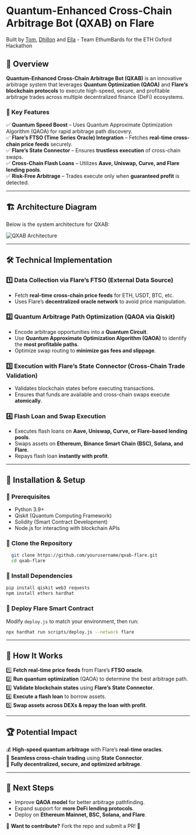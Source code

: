 # Quantum-Enhanced Cross-Chain Arbitrage Bot (QXAB) on Flare

Built by [Tom](https://www.linkedin.com/in/thomas-bale-5863542a4/), [Dhillon](https://www.linkedin.com/in/dhillon-thurairatnam/) and [Ella](github.com/cowboyella) - Team EthumBards for the ETH Oxford Hackathon

## 📌 Overview
**Quantum-Enhanced Cross-Chain Arbitrage Bot (QXAB)** is an innovative arbitrage system that leverages **Quantum Optimization (QAOA)** and **Flare’s blockchain protocols** to execute high-speed, secure, and profitable arbitrage trades across multiple decentralized finance (DeFi) ecosystems.

### **🚀 Key Features**
✅ **Quantum Speed Boost** – Uses Quantum Approximate Optimization Algorithm (QAOA) for rapid arbitrage path discovery.  
✅ **Flare’s FTSO (Time Series Oracle) Integration** – Fetches **real-time cross-chain price feeds** securely.  
✅ **Flare’s State Connector** – Ensures **trustless execution** of cross-chain swaps.  
✅ **Cross-Chain Flash Loans** – Utilizes **Aave, Uniswap, Curve, and Flare lending pools**.  
✅ **Risk-Free Arbitrage** – Trades execute only when **guaranteed profit** is detected.  

---

## 🏗️ **Architecture Diagram**

Below is the system architecture for QXAB:

![QXAB Architecture](./docs/qxab_architecture.png)

---

## 🛠️ **Technical Implementation**

### **1️⃣ Data Collection via Flare’s FTSO (External Data Source)**
- Fetch **real-time cross-chain price feeds** for ETH, USDT, BTC, etc.
- Uses Flare’s **decentralized oracle network** to avoid price manipulation.

### **2️⃣ Quantum Arbitrage Path Optimization (QAOA via Qiskit)**
- Encode arbitrage opportunities into a **Quantum Circuit**.
- Use **Quantum Approximate Optimization Algorithm (QAOA)** to identify the **most profitable paths**.
- Optimize swap routing to **minimize gas fees and slippage**.

### **3️⃣ Execution with Flare’s State Connector (Cross-Chain Trade Validation)**
- Validates blockchain states before executing transactions.
- Ensures that funds are available and cross-chain swaps execute **atomically**.

### **4️⃣ Flash Loan and Swap Execution**
- Executes flash loans on **Aave, Uniswap, Curve, or Flare-based lending pools**.
- Swaps assets on **Ethereum, Binance Smart Chain (BSC), Solana, and Flare**.
- Repays flash loan **instantly with profit**.

---

## 🔧 **Installation & Setup**

### **🔹 Prerequisites**
- Python 3.9+
- Qiskit (Quantum Computing Framework)
- Solidity (Smart Contract Development)
- Node.js for interacting with blockchain APIs

### **🔹 Clone the Repository**
```bash
  git clone https://github.com/yourusername/qxab-flare.git
  cd qxab-flare
```

### **🔹 Install Dependencies**
```bash
pip install qiskit web3 requests
npm install ethers hardhat
```

### **🔹 Deploy Flare Smart Contract**
Modify `deploy.js` to match your environment, then run:
```bash
npx hardhat run scripts/deploy.js --network flare
```

---

## 🎯 **How It Works**
1️⃣ **Fetch real-time price feeds** from Flare’s **FTSO oracle**.  
2️⃣ **Run quantum optimization** (QAOA) to determine the best arbitrage path.  
3️⃣ **Validate blockchain states** using **Flare’s State Connector**.  
4️⃣ **Execute a flash loan** to borrow assets.  
5️⃣ **Swap assets across DEXs & repay the loan with profit**.  

---

## 🏆 **Potential Impact**
💰 **High-speed quantum arbitrage** with Flare’s **real-time oracles**.  
🔗 **Seamless cross-chain trading** using **State Connector**.  
🔐 **Fully decentralized, secure, and optimized arbitrage**.  

---

## 📌 **Next Steps**
- Improve **QAOA model** for better arbitrage pathfinding.
- Expand support for **more DeFi lending protocols**.
- Deploy on **Ethereum Mainnet, BSC, Solana, and Flare**.

🔹 **Want to contribute?** Fork the repo and submit a PR! 🚀

